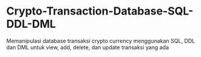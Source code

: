 # Crypto-Transaction-Database-SQL-DDL-DML
Memanipulasi database transaksi crypto currency menggunakan SQL, DDL dan DML untuk view, add, delete, dan update transaksi yang ada 
